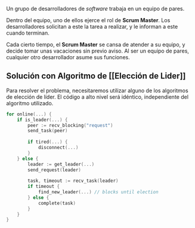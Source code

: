 Un grupo de desarrolladores de *software* trabaja en un equipo de pares.

Dentro del equipo, uno de ellos ejerce el rol de **Scrum Master**. Los desarrolladores solicitan a este la tarea a realizar, y le informan a este cuando terminan.

Cada cierto tiempo, el **Scrum Master** se cansa de atender a su equipo, y decide tomar unas vacaciones sin previo aviso. Al ser un equipo de pares, cualquier otro desarrollador asume sus funciones.

## Solución con Algoritmo de [[Elección de Lider]]

Para resolver el problema, necesitaremos utilizar alguno de los algoritmos de elección de líder. El código a alto nivel será idéntico, independiente del algoritmo utilizado.

```Go
for online(...) {
	if is_leader(...) {
		peer := recv_blocking("request")
		send_task(peer)
		
		if tired(...) {
			disconnect(...)
		}
	} else {
		leader := get_leader(...)
		send_request(leader)
		
		task, timeout := recv_task(leader)
		if timeout {
			find_new_leader(...) // blocks until election
		} else {
			complete(task)
		}
	}
}
```
